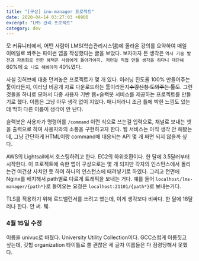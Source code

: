 ```yaml
---
title: "[구상] inu-manager 프로젝트"
date: 2020-04-14 03:27:03 +0900
excerpt: "LMS 관리 프로젝트"
category: dev
---
```


모 커뮤니티에서, 어떤 사람이 LMS(학습관리시스템)에 올라온 강의를 요약하여 매일 이메일로 쏴주는 파이썬 앱을 작성했다는 글을 보았다. 보자마자 든 생각은 `역시 기술 발전과 자동화로 인한 혜택은 사람에게 돌아가야지. 저런걸 직접 만들 생각을 하다니 대단해` 60%에 `오 나도 해봐야지` 40%였다.

사실 깃허브에 대충 던져놓은 프로젝트가 몇 개 있다. 이러닝 진도율 100% 만들어주는 툴이라든지, 이러닝 비공개 자료 다운로드하는 툴이라든지~~수강신청 도와주는 툴도~~. 그런 것들을 하나로 모아서 다중 사용자 기반 웹+슬랙봇 서비스를 제공하는 프로젝트를 만들기로 했다. 이름은 그냥 아무 생각 없이 지었다. 매니저라니 조금 틀에 박힌 느낌도 있는데 딱히 다른 이름이 생각이 안 난다.

슬랙봇은 사용자가 명령어를 `/command` 이런 식으로 쓰는걸 입력으로, 채널로 보내는 챗을 출력으로 하여 사용자와의 소통을 구현하고자 한다. 웹 서비스는 아직 생각 안 해봤는데, 그냥 간단하게 HTML이랑 command에 대응되는 API 몇 개 짜면 되지 않을까 싶다.

AWS의 Lightsail에서 호스팅하려고 한다. EC2의 하위호환이다. 한 달에 3.5달러부터 시작한다. 이 프로젝트에 속한 앱이 구상으로는 몇 개 되지만 각자의 인스턴스에서 돌리는건 여건상 사치인 듯 하여 하나의 인스턴스에 때려넣기로 하였다. 그리고 전면에 Nginx를 배치해서 path별로 다르게 트래픽을 보내는 거다. 예를 들어 `localhost/lms-manager/{path*}`로 들어오는 요청은 `localhost:21101/{path*}`로 보내는거다.

TLS를 적용하기 위해 로드밸런서를 쓰려고 했는데, 이게 생각보다 비싸다. 한 달에 18달러나 한다. 안 써. 퉤.

### 4월 15일 수정

이름을 univuc로 바꿨다. University Utility Collection이다. GCC스럽게 이름짓고 싶는데, 깃헙 organization 타이틀로 쓸 괜찮은 세 글자 이름들은 다 점령당해서 못했다.
